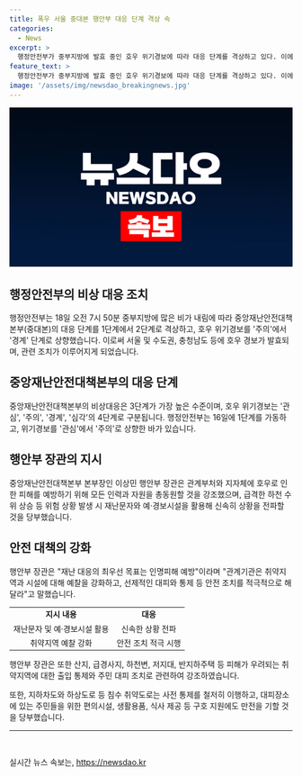 ```yaml
---
title: 폭우 서울 중대본 행안부 대응 단계 격상 속 
categories:
  - News
excerpt: >
  행정안전부가 중부지방에 발효 중인 호우 위기경보에 따라 대응 단계를 격상하고 있다. 이에 따라 중앙재난안전대책본부의 대응 단계가 1단계에서 2단계로 상향 조정되었으며, 호우 위기경보도 주의에서 경계 단계로 상향 조정됐다. 이에 대비하여 중대본은 비상 대응을 강화하고, 인명피해를 최소화하기 위해 강력한 안전 조치를 총동원할 것을 강조했다. 인적 드문 지역에서의 대피 및 피해 예방을 위해 강화된 조치와 행정부의 강력한 지원이 요구된다.
feature_text: >
  행정안전부가 중부지방에 발효 중인 호우 위기경보에 따라 대응 단계를 격상하고 있다. 이에 따라 중앙재난안전대책본부의 대응 단계가 1단계에서 2단계로 상향 조정되었으며, 호우 위기경보도 주의에서 경계 단계로 상향 조정됐다. 이에 대비하여 중대본은 비상 대응을 강화하고, 인명피해를 최소화하기 위해 강력한 안전 조치를 총동원할 것을 강조했다. 인적 드문 지역에서의 대피 및 피해 예방을 위해 강화된 조치와 행정부의 강력한 지원이 요구된다.
image: '/assets/img/newsdao_breakingnews.jpg'
---
```


<p><img src="/assets/img/newsdao_breakingnews.jpg" alt="bookingtag 속보" /></p>

<h2 data-ke-size="size26">행정안전부의 비상 대응 조치</h2>

<p data-ke-size="size16">행정안전부는 18일 오전 7시 50분 중부지방에 많은 비가 내림에 따라 중앙재난안전대책본부(중대본)의 대응 단계를 1단계에서 2단계로 격상하고, 호우 위기경보를 '주의'에서 '경계' 단계로 상향했습니다. 이로써 서울 및 수도권, 충청남도 등에 호우 경보가 발효되며, 관련 조치가 이루어지게 되었습니다.</p>

<h2 data-ke-size="size23">중앙재난안전대책본부의 대응 단계</h2>

<p data-ke-size="size16">중앙재난안전대책본부의 비상대응은 3단계가 가장 높은 수준이며, 호우 위기경보는 '관심', '주의', '경계', '심각'의 4단계로 구분됩니다. 행정안전부는 16일에 1단계를 가동하고, 위기경보를 '관심'에서 '주의'로 상향한 바가 있습니다.</p>

<h2 data-ke-size="size23">행안부 장관의 지시</h2>

<p data-ke-size="size16">중앙재난안전대책본부 본부장인 이상민 행안부 장관은 관계부처와 지자체에 호우로 인한 피해를 예방하기 위해 모든 인력과 자원을 총동원할 것을 강조했으며, 급격한 하천 수위 상승 등 위험 상황 발생 시 재난문자와 예·경보시설을 활용해 신속히 상황을 전파할 것을 당부했습니다.</p>

<h2 data-ke-size="size23">안전 대책의 강화</h2>

<p data-ke-size="size16">행안부 장관은 "재난 대응의 최우선 목표는 인명피해 예방"이라며 "관계기관은 취약지역과 시설에 대해 예찰을 강화하고, 선제적인 대피와 통제 등 안전 조치를 적극적으로 해달라"고 말했습니다.</p>

<table>
    <tr>
        <td style="text-align: center; height: 17px;"><b>지시 내용</b></td>
        <td style="text-align: center; height: 17px;"><b>대응</b></td>
    </tr>
    <tr>
        <td style="text-align: center; height: 17px;">재난문자 및 예·경보시설 활용</td>
        <td style="text-align: center; height: 17px;">신속한 상황 전파</td>
    </tr>
    <tr>
        <td style="text-align: center; height: 17px;">취약지역 예찰 강화</td>
        <td style="text-align: center; height: 17px;">안전 조치 적극 시행</td>
    </tr>
</table>

<p data-ke-size="size16">행안부 장관은 또한 산지, 급경사지, 하천변, 저지대, 반지하주택 등 피해가 우려되는 취약지역에 대한 출입 통제와 주민 대피 조치로 관련하여 강조하였습니다.</p>

<p data-ke-size="size16">또한, 지하차도와 하상도로 등 침수 취약도로는 사전 통제를 철저히 이행하고, 대피장소에 있는 주민들을 위한 편의시설, 생활용품, 식사 제공 등 구호 지원에도 만전을 기할 것을 당부했습니다.</p>

<hr>

<p data-ke-size="size16">&nbsp;</p>
실시간 뉴스 속보는, <a href="https://newsdao.kr" rel="dofollow">https://newsdao.kr</a>


